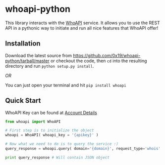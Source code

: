 whoapi-python
=============

This library interacts with the [WhoAPI](http://www.whoapi.com) service. It allows you to use the REST API in a pythonic way to initiate and 
run all nice features that WhoAPI offer!


Installation
------------

Download the latest source from https://github.com/0x19/whoapi-python/tarball/master or checkout the code, 
then `cd` into the resulting directory and run `python setup.py install`.

*OR*

You can just open your terminal and hit `pip install whoapi`


Quick Start
-----------

WhoAPI Key can be found at [Account Details](http://whoapi.com/myaccount.html)

```python
from whoapi import WhoAPI

# First step is to initialize the object
whoapi = WhoAPI( whoapi_key = '{apikey}' )

# Now what we need to do is to query the service :)
query_response = whoapi.query( domain='{domain}', request_type='whois' )

print query_response # Will contain JSON object
```


